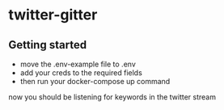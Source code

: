 # twitter-gitter


## Getting started
* move the .env-example file to .env
* add your creds to the required fields
* then run your docker-compose up command





now you should be listening for keywords in the twitter stream 
